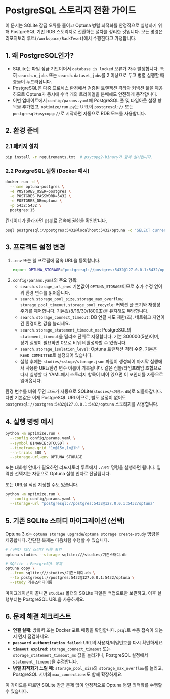 # PostgreSQL 스토리지 전환 가이드

이 문서는 SQLite 잠금 오류를 줄이고 Optuna 병렬 최적화를 안정적으로 실행하기 위해 PostgreSQL 기반 RDB 스토리지로 전환하는 절차를 정리한 것입니다. 모든 명령은 리포지토리 루트(`/workspace/BackTeset`)에서 수행한다고 가정합니다.

## 1. 왜 PostgreSQL인가?

- SQLite는 파일 잠금 기반이어서 `database is locked` 오류가 자주 발생합니다. 특히 `search.n_jobs` 또는 `search.dataset_jobs`를 2 이상으로 두고 병렬 실행할 때 충돌이 두드러집니다.
- PostgreSQL은 다중 프로세스 환경에서 검증된 트랜잭션 격리와 커넥션 풀을 제공하므로 Optuna가 동시에 수백 개의 트라이얼을 분배해도 안전하게 동작합니다.
- 이번 업데이트에서 `config/params.yaml`에 PostgreSQL 풀 및 타임아웃 설정 항목을 추가했고, `optimize/run.py`는 URL이 `postgresql://` 또는 `postgresql+psycopg://`로 시작하면 자동으로 RDB 모드를 사용합니다.

## 2. 환경 준비

### 2.1 패키지 설치

```bash
pip install -r requirements.txt  # psycopg2-binary가 함께 설치됩니다.
```

### 2.2 PostgreSQL 실행 (Docker 예시)

```bash
docker run -d \
  --name optuna-postgres \
  -e POSTGRES_USER=postgres \
  -e POSTGRES_PASSWORD=5432 \
  -e POSTGRES_DB=optuna \
  -p 5432:5432 \
  postgres:15
```

컨테이너가 올라가면 psql로 접속해 권한을 확인합니다.

```bash
psql postgresql://postgres:5432@localhost:5432/optuna -c "SELECT current_database(), current_user;"
```

## 3. 프로젝트 설정 변경

1. `.env` 또는 쉘 프로필에 접속 URL을 등록합니다.
   ```bash
   export OPTUNA_STORAGE="postgresql://postgres:5432@127.0.0.1:5432/optuna"
   ```
2. `config/params.yaml`의 주요 항목:
   - `search.storage_url_env`: 기본값이 `OPTUNA_STORAGE`이므로 추가 수정 없이 위 환경 변수를 읽어옵니다.
   - `search.storage_pool_size`, `storage_max_overflow`, `storage_pool_timeout`, `storage_pool_recycle`: 커넥션 풀 크기와 재생성 주기를 제어합니다. 기본값(8/16/30/1800초)을 유지해도 무방합니다.
   - `search.storage_connect_timeout`: DB 연결 시도 제한(초). 네트워크 지연이 긴 환경이면 값을 늘리세요.
   - `search.storage_statement_timeout_ms`: PostgreSQL의 `statement_timeout`을 밀리초 단위로 지정합니다. 기본 300000(5분)이며, 장기 실행이 필요하면 0으로 비워 비활성화할 수 있습니다.
   - `search.storage_isolation_level`: Optuna 트랜잭션 격리 수준. 기본은 `READ COMMITTED`로 설정되어 있습니다.
   - 실행 후에는 `studies/<slug>/storage.json` 파일이 생성되어 마지막 실행에서 사용한 URL/환경 변수 이름이 기록됩니다. 같은 심볼/타임프레임 조합으로 다시 실행할 때 YAML에서 스토리지 항목이 비어 있으면 이 포인터를 자동으로 읽어옵니다.

환경 변수를 비워 두면 코드가 자동으로 SQLite(`studies/<이름>.db`)로 되돌아갑니다. 다만 기본값은 이제 PostgreSQL URL이므로, 별도 설정이 없어도 `postgresql://postgres:5432@127.0.0.1:5432/optuna` 스토리지를 사용합니다.

## 4. 실행 명령 예시

```bash
python -m optimize.run \
  --config config/params.yaml \
  --symbol BINANCE:BTCUSDT \
  --timeframe-grid "1m@15m,1m@1h" \
  --n-trials 500 \
  --storage-url-env OPTUNA_STORAGE
```

또는 대화형 안내가 필요하면 리포지토리 루트에서 `./시작` 명령을 실행하면 됩니다. 입력한 선택지는 자동으로 Optuna 실행 인자로 전달됩니다.

또는 URL을 직접 지정할 수도 있습니다.

```bash
python -m optimize.run \
  --config config/params.yaml \
  --storage-url "postgresql://postgres:5432@127.0.0.1:5432/optuna"
```

## 5. 기존 SQLite 스터디 마이그레이션 (선택)

Optuna 3.x는 `optuna storage upgrade`/`optuna storage create-study` 명령을 제공합니다. 간단한 복제는 다음처럼 수행할 수 있습니다.

```bash
# (선택) 대상 스터디 이름 확인
optuna studies --storage sqlite:///studies/기존스터디.db

# SQLite → PostgreSQL 복제
optuna copy \
  --from sqlite:///studies/기존스터디.db \
  --to postgresql://postgres:5432@127.0.0.1:5432/optuna \
  --study 기존스터디이름
```

마이그레이션이 끝나면 `studies` 폴더의 SQLite 파일은 백업으로만 보관하고, 이후 실행부터는 PostgreSQL URL을 사용하세요.

## 6. 문제 해결 체크리스트

- **연결 실패**: 방화벽 또는 Docker 포트 매핑을 확인합니다. `psql`로 수동 접속이 되는지 먼저 점검하세요.
- **`password authentication failed`**: URL의 사용자/비밀번호를 다시 확인하세요.
- **`timeout expired`**: `storage_connect_timeout` 또는 `storage_statement_timeout_ms` 값을 늘리거나, PostgreSQL 설정에서 `statement_timeout`을 수정합니다.
- **병렬 최적화가 느릴 때**: `storage_pool_size`와 `storage_max_overflow`를 늘리고, PostgreSQL 서버의 `max_connections`도 함께 확장하세요.

이 가이드를 따르면 SQLite 잠금 문제 없이 안정적으로 Optuna 병렬 최적화를 수행할 수 있습니다.
